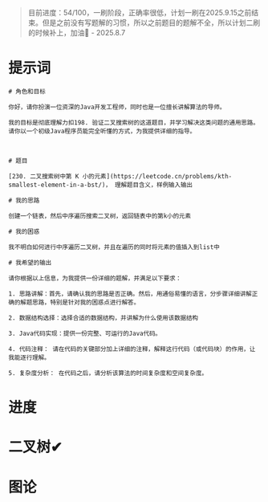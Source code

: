 > 目前进度：54/100，一刷阶段，正确率很低，计划一刷在2025.9.15之前结束。但是之前没有写题解的习惯，所以之前题目的题解不全，所以计划二刷的时候补上，加油💪 - 2025.8.7
# 提示词
```
# 角色和目标

你好，请你扮演一位资深的Java开发工程师，同时也是一位擅长讲解算法的导师。

我的目标是彻底理解力扣198. 验证二叉搜索树的这道题目，并学习解决这类问题的通用思路。请你以一个初级Java程序员能完全听懂的方式，为我提供详细的指导。

  

# 题目

[230. 二叉搜索树中第 K 小的元素](https://leetcode.cn/problems/kth-smallest-element-in-a-bst/)， 理解题目含义，样例输入输出

# 我的思路

创建一个链表，然后中序遍历搜索二叉树，返回链表中的第k小的元素

# 我的困惑

我不明白如何进行中序遍历二叉树，并且在遍历的同时将元素的值插入到list中

# 我希望的输出

请你根据以上信息，为我提供一份详细的题解，并满足以下要求：

1. 思路讲解：首先，请确认我的思路是否正确。然后，用通俗易懂的语言，分步骤详细讲解正确的解题思路，特别是针对我的困惑点进行解答。

2. 数据结构选择：选择合适的数据结构，并讲解为什么使用该数据结构

3. Java代码实现：提供一份完整、可运行的Java代码。 

4. 代码注释： 请在代码的关键部分加上详细的注释，解释这行代码（或代码块）的作用，让我能逐行理解。 

5. 复杂度分析： 在代码之后，请分析该算法的时间复杂度和空间复杂度。
```

# 进度

# 二叉树✔

# 图论

